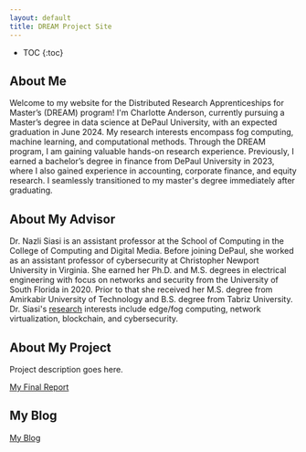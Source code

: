 ```yaml
---
layout: default
title: DREAM Project Site
---
```


* TOC
{:toc}

## About Me

Welcome to my website for the Distributed Research Apprenticeships for Master’s (DREAM) program! I'm Charlotte Anderson, currently pursuing a Master’s degree in data science at DePaul University, with an expected graduation in June 2024. My research interests encompass fog computing, machine learning, and computational methods. Through the DREAM program, I am gaining valuable hands-on research experience. Previously, I earned a bachelor’s degree in finance from DePaul University in 2023, where I also gained experience in accounting, corporate finance, and equity research. I seamlessly transitioned to my master's degree immediately after graduating. 

## About My Advisor

Dr. Nazli Siasi is an assistant professor at the School of Computing in the College of Computing and Digital Media. Before joining DePaul, she worked as an assistant professor of cybersecurity at Christopher Newport University in Virginia. She earned her Ph.D. and M.S. degrees in electrical engineering with focus on networks and security from the University of South Florida in 2020. Prior to that she received her M.S. degree from Amirkabir University of Technology and B.S. degree from Tabriz University. Dr. Siasi's [research]([url](https://scholar.google.com/citations?user=GckXkacAAAAJ&hl=en)) interests include edge/fog computing, network virtualization, blockchain, and cybersecurity.

## About My Project

Project description goes here.

[My Final Report](files/finalreport.pdf)

## My Blog

[My Blog](blog.html)
